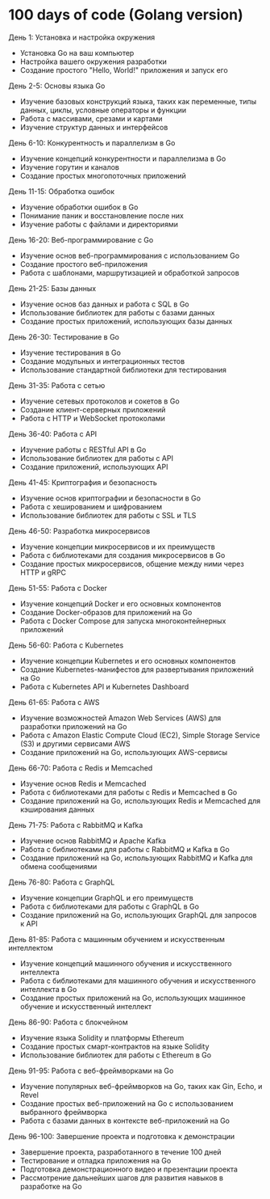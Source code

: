 # 100 days of code (Golang version)

День 1: Установка и настройка окружения
- Установка Go на ваш компьютер
- Настройка вашего окружения разработки
- Создание простого "Hello, World!" приложения и запуск его

День 2-5: Основы языка Go
- Изучение базовых конструкций языка, таких как переменные, типы данных, циклы, условные операторы и функции
- Работа с массивами, срезами и картами
- Изучение структур данных и интерфейсов

День 6-10: Конкурентность и параллелизм в Go
- Изучение концепций конкурентности и параллелизма в Go
- Изучение горутин и каналов
- Создание простых многопоточных приложений

День 11-15: Обработка ошибок
- Изучение обработки ошибок в Go
- Понимание паник и восстановление после них
- Изучение работы с файлами и директориями

День 16-20: Веб-программирование с Go
- Изучение основ веб-программирования с использованием Go
- Создание простого веб-приложения
- Работа с шаблонами, маршрутизацией и обработкой запросов

День 21-25: Базы данных
- Изучение основ баз данных и работа с SQL в Go
- Использование библиотек для работы с базами данных
- Создание простых приложений, использующих базы данных

День 26-30: Тестирование в Go
- Изучение тестирования в Go
- Создание модульных и интеграционных тестов
- Использование стандартной библиотеки для тестирования

День 31-35: Работа с сетью
- Изучение сетевых протоколов и сокетов в Go
- Создание клиент-серверных приложений
- Работа с HTTP и WebSocket протоколами

День 36-40: Работа с API
- Изучение работы с RESTful API в Go
- Использование библиотек для работы с API
- Создание приложений, использующих API

День 41-45: Криптография и безопасность
- Изучение основ криптографии и безопасности в Go
- Работа с хешированием и шифрованием
- Использование библиотек для работы с SSL и TLS

День 46-50: Разработка микросервисов
- Изучение концепции микросервисов и их преимуществ
- Работа с библиотеками для создания микросервисов в Go
- Создание простых микросервисов, общение между ними через HTTP и gRPC

День 51-55: Работа с Docker
- Изучение концепций Docker и его основных компонентов
- Создание Docker-образов для приложений на Go
- Работа с Docker Compose для запуска многоконтейнерных приложений

День 56-60: Работа с Kubernetes
- Изучение концепции Kubernetes и его основных компонентов
- Создание Kubernetes-манифестов для развертывания приложений на Go
- Работа с Kubernetes API и Kubernetes Dashboard

День 61-65: Работа с AWS
- Изучение возможностей Amazon Web Services (AWS) для разработки приложений на Go
- Работа с Amazon Elastic Compute Cloud (EC2), Simple Storage Service (S3) и другими сервисами AWS
- Создание приложений на Go, использующих AWS-сервисы

День 66-70: Работа с Redis и Memcached
- Изучение основ Redis и Memcached
- Работа с библиотеками для работы с Redis и Memcached в Go
- Создание приложений на Go, использующих Redis и Memcached для кэширования данных

День 71-75: Работа с RabbitMQ и Kafka
- Изучение основ RabbitMQ и Apache Kafka
- Работа с библиотеками для работы с RabbitMQ и Kafka в Go
- Создание приложений на Go, использующих RabbitMQ и Kafka для обмена сообщениями

День 76-80: Работа с GraphQL
- Изучение концепции GraphQL и его преимуществ
- Работа с библиотеками для работы с GraphQL в Go
- Создание приложений на Go, использующих GraphQL для запросов к API

День 81-85: Работа с машинным обучением и искусственным интеллектом
- Изучение концепций машинного обучения и искусственного интеллекта
- Работа с библиотеками для машинного обучения и искусственного интеллекта в Go
- Создание простых приложений на Go, использующих машинное обучение и искусственный интеллект

День 86-90: Работа с блокчейном
- Изучение языка Solidity и платформы Ethereum
- Создание простых смарт-контрактов на языке Solidity
- Использование библиотек для работы с Ethereum в Go

День 91-95: Работа с веб-фреймворками на Go
- Изучение популярных веб-фреймворков на Go, таких как Gin, Echo, и Revel
- Создание простых веб-приложений на Go с использованием выбранного фреймворка
- Работа с базами данных в контексте веб-приложений на Go

День 96-100: Завершение проекта и подготовка к демонстрации
- Завершение проекта, разработанного в течение 100 дней
- Тестирование и отладка приложения на Go
- Подготовка демонстрационного видео и презентации проекта
- Рассмотрение дальнейших шагов для развития навыков в разработке на Go
